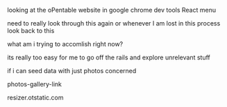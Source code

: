looking at the oPentable website in google chrome dev tools React menu

need to really look through this again or whenever I am lost in this process look back to this

what am i trying to accomlish right now?

its really too easy for me to go off the rails and explore unrelevant stuff 

if i can seed data with just photos concerned 

<a> photos-gallery-link


resizer.otstatic.com